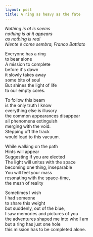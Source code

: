 ```yaml
---
layout: post
title: A ring as heavy as the fate
---
```


*Nothing is at is seems   
nothing is at it appears   
as nothing is real  
                         Niente è come sembra, Franco Battiato*


Everyone has a ring  
to bear alone  
A mission to complete  
before it's dawn  
it slowly takes away  
some bits of soul  
But shines the light of life  
to our empty cores.  

To follow this beam  
is the only truth I know  
everything else is illusory  
the common appearances disappear  
all phenomena extinguish  
merging with the void.  
Stepping off the track  
would lead to this vacuum.  

While walking on the path  
Hints will appear  
Suggesting if you are elected  
The light will unites with the space  
becoming one thing, inseparable  
You will feel your mass  
resonating with the space-time,  
the mesh of reality   

Sometimes I wish  
I had someone  
to share this weight  
but suddenly, out of the blue,  
I saw memories and pictures of you    
the adventures shaped me into who I am  
but a ring has just one hole  
this mission has to be completed alone.  

